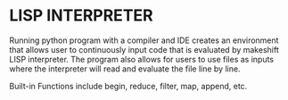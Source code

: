 # LISP INTERPRETER
Running python program with a compiler and IDE creates an environment that allows user to continuously input code that is evaluated by makeshift LISP interpreter. The program also allows for users to use files as inputs where the interpreter will read and evaluate the file line by line. 

Built-in Functions include begin, reduce, filter, map, append, etc.

